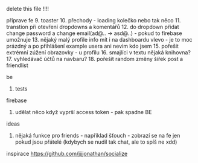 delete this file !!!!

příprave fe
9. toaster
10. přechody - loading kolečko nebo tak něco
11. transtion při otevření dropdowns a komentářů
12. do dropdown přidat change password a change email(ad@.. -> asd@..) - pokud to firebase umožnuje
13. nějaký malý profile info mít i na dashboardu vlevo - je to moc prázdný a po přihlášení example usera ani nevim kdo jsem
15. pořešit extrémní zúžení obrazovky - u profilu
16. smajlíci v textu nějaká knihovna?
17. vyhledávač účtů na navbaru?
18. pořešit random změny šířek post a friendlist

be
1. tests

firebase
1. udělat něco když vyprší access token - pak spadne BE

ideas
1. nějaká funkce pro friends - například šťouch - zobrazí se na fe jen pokud jsou přátelé (kdybych se nudil tak chat, ale to spíš ne xdd)


inspirace
https://github.com/jjjjonathan/socialize